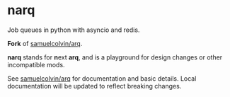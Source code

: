 # narq

Job queues in python with asyncio and redis.

**Fork** of [samuelcolvin/arq](https://github.com/samuelcolvin/arq).  

**narq** stands for **n**ext **arq**, and is a playground for design changes or other incompatible mods.

See [samuelcolvin/arq](https://github.com/samuelcolvin/arq) for documentation and basic details.  Local documentation will be updated to reflect breaking changes.
